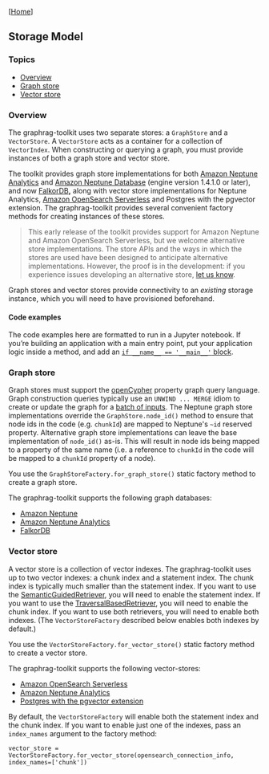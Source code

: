[[Home](./)]

## Storage Model

### Topics

- [Overview](#overview)
- [Graph store](#graph-store)
- [Vector store](#vector-store)

### Overview

The graphrag-toolkit uses two separate stores: a `GraphStore` and a `VectorStore`. A `VectorStore` acts as a container for a collection of `VectorIndex`. When constructing or querying a graph, you must provide instances of both a graph store and vector store.

The toolkit provides graph store implementations for both [Amazon Neptune Analytics](https://docs.aws.amazon.com/neptune-analytics/latest/userguide/what-is-neptune-analytics.html) and [Amazon Neptune Database](https://docs.aws.amazon.com/neptune/latest/userguide/intro.html) (engine version 1.4.1.0 or later), and now [FalkorDB](https://docs.falkordb.com/)**,** along with vector store implementations for Neptune Analytics, [Amazon OpenSearch Serverless](https://docs.aws.amazon.com/opensearch-service/latest/developerguide/serverless.html) and Postgres with the pgvector extension. The graphrag-toolkit provides several convenient factory methods for creating instances of these stores.

> This early release of the toolkit provides support for Amazon Neptune and Amazon OpenSearch Serverless, but we welcome alternative store implementations. The store APIs and the ways in which the stores are used have been designed to anticipate alternative implementations. However, the proof is in the development: if you experience issues developing an alternative store, [let us know](https://github.com/awslabs/graphrag-toolkit/issues).

Graph stores and vector stores provide connectivity to an *existing* storage instance, which you will need to have provisioned beforehand.

#### Code examples

The code examples here are formatted to run in a Jupyter notebook. If you’re building an application with a main entry point, put your application logic inside a method, and add an [`if __name__ == '__main__'` block](./faq.md#runtimeerror-please-use-nest_asyncioapply-to-allow-nested-event-loops).

### Graph store

Graph stores must support the [openCypher](https://opencypher.org/) property graph query language. Graph construction queries typically use an `UNWIND ... MERGE` idiom to create or update the graph for a [batch of inputs](https://docs.aws.amazon.com/neptune-analytics/latest/userguide/best-practices-content.html#best-practices-content-14). The Neptune graph store implementations override the `GraphStore.node_id()` method to ensure that node ids in the code (e.g. `chunkId`) are mapped to Neptune's `~id` reserved property. Alternative graph store implementations can leave the base implementation of `node_id()` as-is. This will result in node ids being mapped to a property of the same name (i.e. a reference to `chunkId` in the code will be mapped to a `chunkId` property of a node).

You use the `GraphStoreFactory.for_graph_store()` static factory method to create a graph store.

The graphrag-toolkit supports the following graph databases:

  - [Amazon Neptune](./graph-store-neptune-db.md)
  - [Amazon Neptune Analytics](./graph-store-neptune-analytics.md)
  - [FalkorDB](./graph-store-falkor-db.md)

### Vector store

A vector store is a collection of vector indexes. The graphrag-toolkit uses up to two vector indexes: a chunk index and a statement index. The chunk index is typically much smaller than the statement index. If you want to use the [SemanticGuidedRetriever](./querying.md#semanticguidedretriever), you will need to enable the statement index. If you want to use the [TraversalBasedRetriever](./querying.md#traversalbasedretriever), you will need to enable the chunk index. If you want to use both retrievers, you will need to enable both indexes. (The `VectorStoreFactory` described below enables both indexes by default.)

You use the `VectorStoreFactory.for_vector_store()` static factory method to create a vector store.

The graphrag-toolkit supports the following vector-stores:

  - [Amazon OpenSearch Serverless](./vector-store-opensearch-serverless.md)
  - [Amazon Neptune Analytics](./vector-store-neptune-analytics.md)
  - [Postgres with the pgvector extension](./vector-store-postgres.md)

By default, the `VectorStoreFactory` will enable both the statement index and the chunk index. If you want to enable just one of the indexes, pass an `index_names` argument to the factory method:

```
vector_store = VectorStoreFactory.for_vector_store(opensearch_connection_info, index_names=['chunk'])
```

